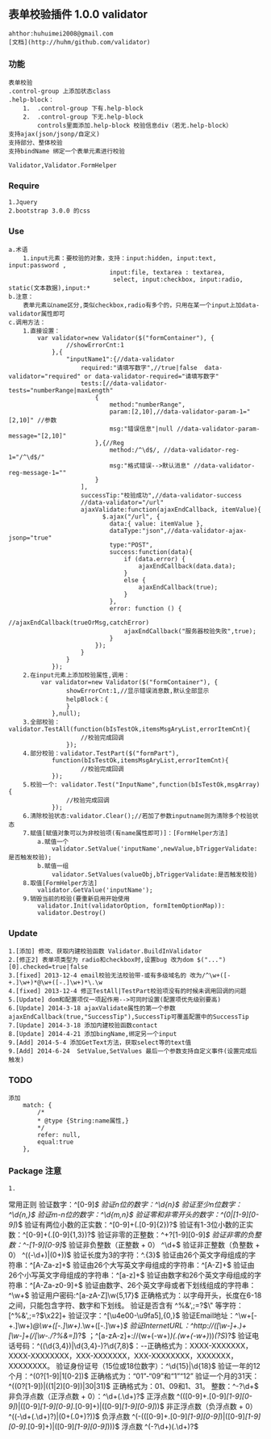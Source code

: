 ﻿表单校验插件   1.0.0 validator   
-------------------  
	ahthor:huhuimei2008@gmail.com
	[文档](http://huhm/github.com/validator)
### 功能
	表单校验
	.control-group 上添加状态class
	.help-block：
		1.  .control-group 下有.help-block
		2.  .control-group 下无.help-block
			controls里面添加.help-block 校验信息div（若无.help-block）
	支持ajax(json/jsonp/自定义)
	支持部分、整体校验
	支持bindName 绑定一个表单元素进行校验

	Validator,Validator.FormHelper
### Require
	1.Jquery
	2.bootstrap 3.0.0 的css
	
### Use
	a.术语
		1.input元素：要校验的对象，支持：input:hidden, input:text, input:password , 
								input:file, textarea : textarea,
								 select, input:checkbox, input:radio, static(文本数据),input:*
	b.注意：
		表单元素以name区分,类似checkbox,radio有多个的，只用在某一个input上加data-validator属性即可
	c.调用方法：
		1.直接设置：
			var validator=new Validator($("formContainer"), {
					//showErrorCnt:1
				},{
					"inputName1":{//data-validator
						required:"请填写数字",//true|false  data-validator="required" or data-validator-required="请填写数字"
						tests:[//data-validator-tests="numberRange|maxLength"
							{
								method:"numberRange",
								param:[2,10],//data-validator-param-1="[2,10]" //参数
								msg:"错误信息"|null //data-validator-param-message="[2,10]"
							},{//Reg
								method:/^\d$/, //data-validator-reg-1="/^\d$/"
								msg:"格式错误-->默认消息" //data-validator-reg-message-1=""
							}
						],
						successTip:"校验成功",//data-validator-success
						//data-validator="/url"
						ajaxValidate:function(ajaxEndCallback, itemValue){
							  $.ajax("/url", {
								data:{ value: itemValue },
								dataType:"json",//data-validator-ajax-jsonp="true"
								type:"POST",
								success:function(data){
									if (data.error) {
										ajaxEndCallback(data.data);
									}
									else {
										ajaxEndCallback(true);
									}
								},
								error: function () {
									//ajaxEndCallback(trueOrMsg,catchError)
									ajaxEndCallback("服务器校验失败",true);
								}
							});
						}
					}
				});
		2.在input元素上添加校验属性,调用：
			 var validator=new Validator($("formContainer"), {
					showErrorCnt:1,//显示错误消息数,默认全部显示
					helpBlock：{
					}
				},null);
		3.全部校验：validator.TestAll(function(bIsTestOk,itemsMsgAryList,errorItemCnt){
						//校验完成回调
					});
		4.部分校验：validator.TestPart($("formPart"),
				function(bIsTestOk,itemsMsgAryList,errorItemCnt){
						//校验完成回调
				});
		5.校验一个: validator.Test("InputName",function(bIsTestOk,msgArray){
					//校验完成回调
				});
		6.清除校验状态:validator.Clear();//若加了参数inputname则为清除多个校验状态
		7.赋值[赋值对象可以为非校验项(有name属性即可)]：[FormHelper方法]
			a.赋值一个
				validator.SetValue('inputName',newValue,bTriggerValidate:是否触发校验);
			b.赋值一组
				validator.SetValues(valueObj,bTriggerValidate:是否触发校验)
		8.取值[FormHelper方法]
			validator.GetValue('inputName');
		9.销毁当前的校验(要重新启用开始使用
			validator.Init(validatorOption, formItemOptionMap)):
			validator.Destroy()
### Update 
	1.[添加] 修改、获取内建校验函数 Validator.BuildInValidator
	2.[修正2] 表单项类型为 radio和checkbox时,设置bug 改为dom $("...")[0].checked=true|false
	3.[fixed] 2013-12-4 email校验无法校验带-或有多级域名的 改为/^\w+([-+.]\w+)*@\w+([-.]\w+)*\.\w
	4.[fixed] 2013-12-4 修正TestAll|TestPart校验项没有的时候未调用回调的问题
	5.[Update] dom和配置项仅一项起作用-->可同时设置(配置项优先级别要高)
	6.[Update] 2014-3-18 ajaxValidate属性的第一个参数ajaxEndCallback(true,"SuccessTip"),SuccessTip可覆盖配置中的SuccessTip
	7.[Update] 2014-3-18 添加内建校验函数contact
	8.[Update] 2014-4-21 添加bingName,绑定另一个input
	9.[Add] 2014-5-4 添加GetText方法，获取select等的text值
	9.[Add] 2014-6-24  SetValue,SetValues 最后一个参数支持自定义事件(设置完成后触发)
### TODO
	添加
        match: {
            /*
            * @type {String:name属性,}
            */
            refer: null,
            equal:true
        },

### Package 注意 
	1. 
常用正则
	验证数字：^[0-9]*$ 
	验证n位的数字：^\d{n}$ 
	验证至少n位数字：^\d{n,}$ 
	验证m-n位的数字：^\d{m,n}$ 
	验证零和非零开头的数字：^(0|[1-9][0-9]*)$ 
	验证有两位小数的正实数：^[0-9]+(.[0-9]{2})?$ 
	验证有1-3位小数的正实数：^[0-9]+(.[0-9]{1,3})?$ 
	验证非零的正整数：^\+?[1-9][0-9]*$ 
	验证非零的负整数：^\-[1-9][0-9]*$ 
	验证非负整数（正整数 + 0） ^\d+$ 
	验证非正整数（负整数 + 0） ^((-\d+)|(0+))$ 
	验证长度为3的字符：^.{3}$ 
	验证由26个英文字母组成的字符串：^[A-Za-z]+$ 
	验证由26个大写英文字母组成的字符串：^[A-Z]+$ 
	验证由26个小写英文字母组成的字符串：^[a-z]+$ 
	验证由数字和26个英文字母组成的字符串：^[A-Za-z0-9]+$ 
	验证由数字、26个英文字母或者下划线组成的字符串：^\w+$ 
	验证用户密码:^[a-zA-Z]\w{5,17}$ 正确格式为：以字母开头，长度在6-18之间，只能包含字符、数字和下划线。 
	验证是否含有 ^%&',;=?$\" 等字符：[^%&',;=?$\x22]+ 
	验证汉字：^[\u4e00-\u9fa5],{0,}$ 
	验证Email地址：^\w+[-+.]\w+)*@\w+([-.]\w+)*\.\w+([-.]\w+)*$ 
	验证InternetURL：^http://([\w-]+\.)+[\w-]+(/[\w-./?%&=]*)?$ ；^[a-zA-z]+://(w+(-w+)*)(.(w+(-w+)*))*(?S*)?$ 
	验证电话号码：^(\(\d{3,4}\)|\d{3,4}-)?\d{7,8}$：--正确格式为：XXXX-XXXXXXX，XXXX-XXXXXXXX，XXX-XXXXXXX，XXX-XXXXXXXX，XXXXXXX，XXXXXXXX。 
	验证身份证号（15位或18位数字）：^\d{15}|\d{18}$ 
	验证一年的12个月：^(0?[1-9]|1[0-2])$ 正确格式为：“01”-“09”和“1”“12” 
	验证一个月的31天：^((0?[1-9])|((1|2)[0-9])|30|31)$ 正确格式为：01、09和1、31。 
	整数：^-?\d+$ 
	非负浮点数（正浮点数 + 0）：^\d+(\.\d+)?$ 
	正浮点数 ^(([0-9]+\.[0-9]*[1-9][0-9]*)|([0-9]*[1-9][0-9]*\.[0-9]+)|([0-9]*[1-9][0-9]*))$ 
	非正浮点数（负浮点数 + 0） ^((-\d+(\.\d+)?)|(0+(\.0+)?))$ 
	负浮点数 ^(-(([0-9]+\.[0-9]*[1-9][0-9]*)|([0-9]*[1-9][0-9]*\.[0-9]+)|([0-9]*[1-9][0-9]*)))$ 
	浮点数 ^(-?\d+)(\.\d+)?$